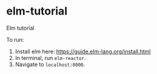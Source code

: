 # elm-tutorial
Elm tutorial

To run: 

1) Install elm here: https://guide.elm-lang.org/install.html
2) In terminal, run `elm-reactor`. 
3) Navigate to `localhost:8000`.
